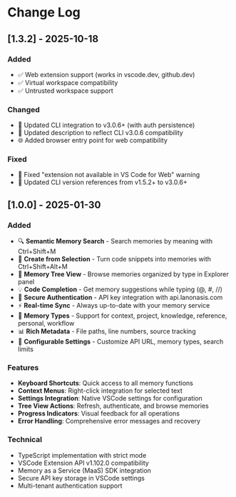 # Change Log

## [1.3.2] - 2025-10-18

### Added
- ✅ Web extension support (works in vscode.dev, github.dev)
- ✅ Virtual workspace compatibility
- ✅ Untrusted workspace support

### Changed
- 🔄 Updated CLI integration to v3.0.6+ (with auth persistence)
- 📝 Updated description to reflect CLI v3.0.6 compatibility
- 🌐 Added browser entry point for web compatibility

### Fixed
- 🐛 Fixed "extension not available in VS Code for Web" warning
- 🔧 Updated CLI version references from v1.5.2+ to v3.0.6+

## [1.0.0] - 2025-01-30

### Added
- 🔍 **Semantic Memory Search** - Search memories by meaning with Ctrl+Shift+M
- 📝 **Create from Selection** - Turn code snippets into memories with Ctrl+Shift+Alt+M  
- 🌳 **Memory Tree View** - Browse memories organized by type in Explorer panel
- 💡 **Code Completion** - Get memory suggestions while typing (@, #, //)
- 🔐 **Secure Authentication** - API key integration with api.lanonasis.com
- ⚡ **Real-time Sync** - Always up-to-date with your memory service
- 🎯 **Memory Types** - Support for context, project, knowledge, reference, personal, workflow
- 📊 **Rich Metadata** - File paths, line numbers, source tracking
- 🔧 **Configurable Settings** - Customize API URL, memory types, search limits

### Features
- **Keyboard Shortcuts**: Quick access to all memory functions
- **Context Menus**: Right-click integration for selected text
- **Settings Integration**: Native VSCode settings for configuration
- **Tree View Actions**: Refresh, authenticate, and browse memories
- **Progress Indicators**: Visual feedback for all operations
- **Error Handling**: Comprehensive error messages and recovery

### Technical
- TypeScript implementation with strict mode
- VSCode Extension API v1.102.0 compatibility
- Memory as a Service (MaaS) SDK integration
- Secure API key storage in VSCode settings
- Multi-tenant authentication support